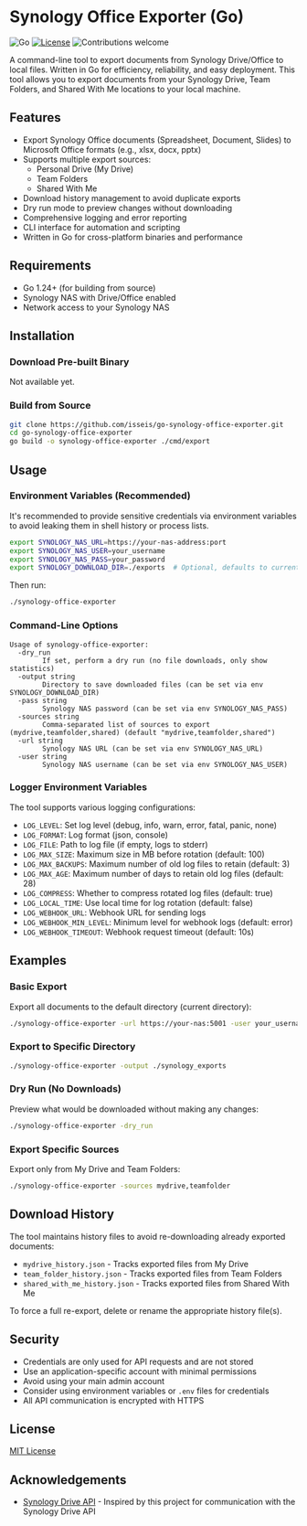 # Synology Office Exporter (Go)

![Go](https://img.shields.io/badge/go-1.24+-blue.svg)
[![License](https://img.shields.io/badge/license-MIT-green.svg)](https://opensource.org/licenses/MIT)
![Contributions welcome](https://img.shields.io/badge/contributions-welcome-orange.svg)

A command-line tool to export documents from Synology Drive/Office to local files. Written in Go for efficiency, reliability, and easy deployment. This tool allows you to export documents from your Synology Drive, Team Folders, and Shared With Me locations to your local machine.

## Features

- Export Synology Office documents (Spreadsheet, Document, Slides) to Microsoft Office formats (e.g., xlsx, docx, pptx)
- Supports multiple export sources:
  - Personal Drive (My Drive)
  - Team Folders
  - Shared With Me
- Download history management to avoid duplicate exports
- Dry run mode to preview changes without downloading
- Comprehensive logging and error reporting
- CLI interface for automation and scripting
- Written in Go for cross-platform binaries and performance

## Requirements

- Go 1.24+ (for building from source)
- Synology NAS with Drive/Office enabled
- Network access to your Synology NAS

## Installation

### Download Pre-built Binary

Not available yet.

### Build from Source

```sh
git clone https://github.com/isseis/go-synology-office-exporter.git
cd go-synology-office-exporter
go build -o synology-office-exporter ./cmd/export
```

## Usage

### Environment Variables (Recommended)

It's recommended to provide sensitive credentials via environment variables to avoid leaking them in shell history or process lists.

```sh
export SYNOLOGY_NAS_URL=https://your-nas-address:port
export SYNOLOGY_NAS_USER=your_username
export SYNOLOGY_NAS_PASS=your_password
export SYNOLOGY_DOWNLOAD_DIR=./exports  # Optional, defaults to current directory
```

Then run:

```sh
./synology-office-exporter
```

### Command-Line Options

```
Usage of synology-office-exporter:
  -dry_run
        If set, perform a dry run (no file downloads, only show statistics)
  -output string
        Directory to save downloaded files (can be set via env SYNOLOGY_DOWNLOAD_DIR)
  -pass string
        Synology NAS password (can be set via env SYNOLOGY_NAS_PASS)
  -sources string
        Comma-separated list of sources to export (mydrive,teamfolder,shared) (default "mydrive,teamfolder,shared")
  -url string
        Synology NAS URL (can be set via env SYNOLOGY_NAS_URL)
  -user string
        Synology NAS username (can be set via env SYNOLOGY_NAS_USER)
```

### Logger Environment Variables

The tool supports various logging configurations:

- `LOG_LEVEL`: Set log level (debug, info, warn, error, fatal, panic, none)
- `LOG_FORMAT`: Log format (json, console)
- `LOG_FILE`: Path to log file (if empty, logs to stderr)
- `LOG_MAX_SIZE`: Maximum size in MB before rotation (default: 100)
- `LOG_MAX_BACKUPS`: Maximum number of old log files to retain (default: 3)
- `LOG_MAX_AGE`: Maximum number of days to retain old log files (default: 28)
- `LOG_COMPRESS`: Whether to compress rotated log files (default: true)
- `LOG_LOCAL_TIME`: Use local time for log rotation (default: false)
- `LOG_WEBHOOK_URL`: Webhook URL for sending logs
- `LOG_WEBHOOK_MIN_LEVEL`: Minimum level for webhook logs (default: error)
- `LOG_WEBHOOK_TIMEOUT`: Webhook request timeout (default: 10s)

## Examples

### Basic Export

Export all documents to the default directory (current directory):

```sh
./synology-office-exporter -url https://your-nas:5001 -user your_username -pass your_password
```

### Export to Specific Directory

```sh
./synology-office-exporter -output ./synology_exports
```

### Dry Run (No Downloads)

Preview what would be downloaded without making any changes:

```sh
./synology-office-exporter -dry_run
```

### Export Specific Sources

Export only from My Drive and Team Folders:

```sh
./synology-office-exporter -sources mydrive,teamfolder
```

## Download History

The tool maintains history files to avoid re-downloading already exported documents:

- `mydrive_history.json` - Tracks exported files from My Drive
- `team_folder_history.json` - Tracks exported files from Team Folders
- `shared_with_me_history.json` - Tracks exported files from Shared With Me

To force a full re-export, delete or rename the appropriate history file(s).

## Security

- Credentials are only used for API requests and are not stored
- Use an application-specific account with minimal permissions
- Avoid using your main admin account
- Consider using environment variables or `.env` files for credentials
- All API communication is encrypted with HTTPS

## License

[MIT License](https://opensource.org/licenses/MIT)

## Acknowledgements

- [Synology Drive API](https://github.com/zbjdonald/synology-drive-api) - Inspired by this project for communication with the Synology Drive API
